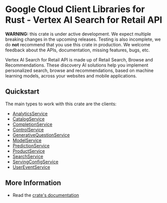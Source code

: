 # Google Cloud Client Libraries for Rust - Vertex AI Search for Retail API

<!-- Code generated by sidekick. DO NOT EDIT. -->

**WARNING:** this crate is under active development. We expect multiple breaking
changes in the upcoming releases. Testing is also incomplete, we do **not**
recommend that you use this crate in production. We welcome feedback about the
APIs, documentation, missing features, bugs, etc.

Vertex AI Search for Retail API is made up of Retail Search, Browse and
Recommendations. These discovery AI solutions help you implement
personalized search, browse and recommendations, based on machine learning
models, across your websites and mobile applications.

## Quickstart

The main types to work with this crate are the clients:

- [AnalyticsService]
- [CatalogService]
- [CompletionService]
- [ControlService]
- [GenerativeQuestionService]
- [ModelService]
- [PredictionService]
- [ProductService]
- [SearchService]
- [ServingConfigService]
- [UserEventService]

## More Information

- Read the [crate's documentation](https://docs.rs/google-cloud-retail-v2/latest/google-cloud-retail-v2)

[AnalyticsService]: https://docs.rs/google-cloud-retail-v2/latest/google_cloud_retail_v2/client/struct.AnalyticsService.html
[CatalogService]: https://docs.rs/google-cloud-retail-v2/latest/google_cloud_retail_v2/client/struct.CatalogService.html
[CompletionService]: https://docs.rs/google-cloud-retail-v2/latest/google_cloud_retail_v2/client/struct.CompletionService.html
[ControlService]: https://docs.rs/google-cloud-retail-v2/latest/google_cloud_retail_v2/client/struct.ControlService.html
[GenerativeQuestionService]: https://docs.rs/google-cloud-retail-v2/latest/google_cloud_retail_v2/client/struct.GenerativeQuestionService.html
[ModelService]: https://docs.rs/google-cloud-retail-v2/latest/google_cloud_retail_v2/client/struct.ModelService.html
[PredictionService]: https://docs.rs/google-cloud-retail-v2/latest/google_cloud_retail_v2/client/struct.PredictionService.html
[ProductService]: https://docs.rs/google-cloud-retail-v2/latest/google_cloud_retail_v2/client/struct.ProductService.html
[SearchService]: https://docs.rs/google-cloud-retail-v2/latest/google_cloud_retail_v2/client/struct.SearchService.html
[ServingConfigService]: https://docs.rs/google-cloud-retail-v2/latest/google_cloud_retail_v2/client/struct.ServingConfigService.html
[UserEventService]: https://docs.rs/google-cloud-retail-v2/latest/google_cloud_retail_v2/client/struct.UserEventService.html
